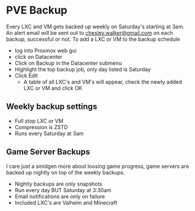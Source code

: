 # PVE Backup 
Every LXC and VM gets backed up weekly on Saturday's starting at 3am. An alert email will be sent out to chesley.walker@gmail.com on each backup, successful or not. 
To add a LXC or VM to the backup schedule 
- log into Proxmox web gui
- click on Datacenter
- Click on Backup in the Datacenter submenu
- Highlight the top backup job, only day listed is Saturday
- Click Edit
	- A table of all LXC's and VM's will appear, check the newly added LXC or VM and click OK

## Weekly backup settings
- Full stop LXC or VM
- Compression is ZSTD
- Runs every Saturday at 3am

## Game Server Backups
I care just a smidgen more about loosing game progress, game servers are backed up nightly on top of the weekly backups. 
- Nightly backups are only snapshots
- Run every day BUT Saturday at 3:30am
- Email notifications are only on failure
- Included LXC's are Valheim and Minecraft 